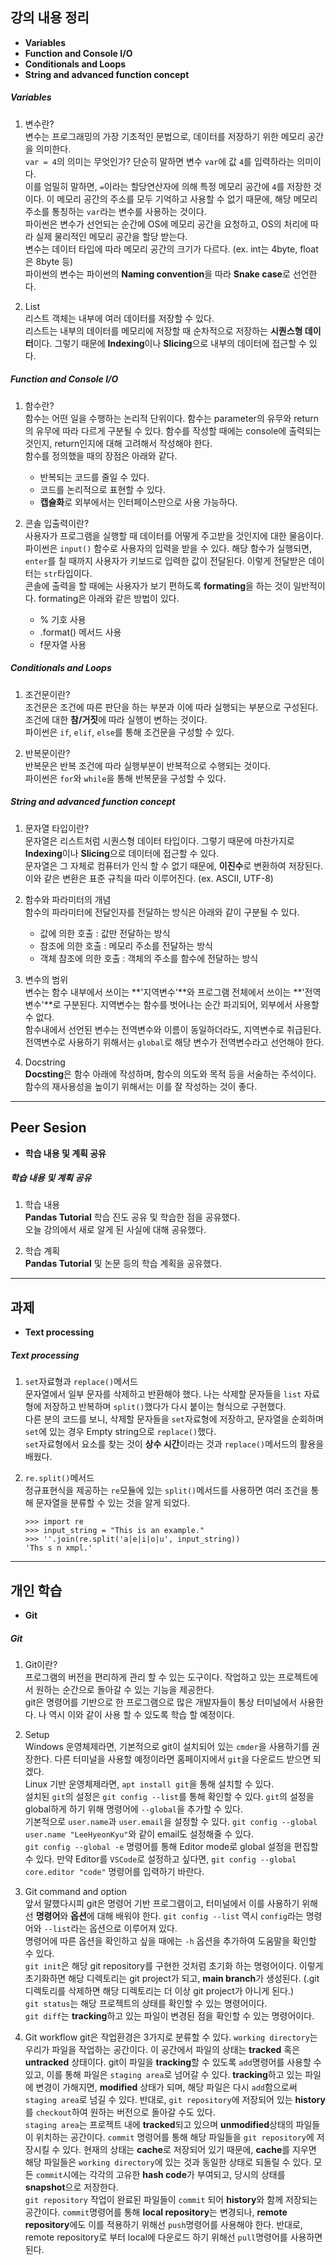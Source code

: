 ## 강의 내용 정리

- **Variables**  
- **Function and Console I/O**  
- **Conditionals and Loops**  
- **String and advanced function concept**

##### Variables
1. 변수란?  
변수는 프로그래밍의 가장 기초적인 문법으로, 데이터를 저장하기 위한 메모리 공간을 의미한다.  
`var = 4`의 의미는 무엇인가? 단순히 말하면 변수 `var`에 값 `4`를 입력하라는 의미이다.  
이를 엄밀히 말하면, `=`이라는 할당연산자에 의해 특정 메모리 공간에 `4`를 저장한 것이다.
이 메모리 공간의 주소를 모두 기억하고 사용할 수 없기 때문에, 해당 메모리 주소를 통칭하는 `var`라는 변수를 사용하는 것이다.  
파이썬은 변수가 선언되는 순간에 OS에 메모리 공간을 요청하고, OS의 처리에 따라 실제 물리적인 메모리 공간을 할당 받는다.  
변수는 데이터 타입에 따라 메모리 공간의 크기가 다르다. (ex. int는 4byte, float은 8byte 등)  
파이썬의 변수는 파이썬의 **Naming convention**을 따라 **Snake case**로 선언한다.  

2. List  
리스트 객체는 내부에 여러 데이터를 저장할 수 있다.  
리스트는 내부의 데이터를 메모리에 저장할 때 순차적으로 저장하는 **시퀀스형 데이터**이다. 그렇기 때문에 **Indexing**이나 **Slicing**으로 내부의 데이터에 접근할 수 있다.

##### Function and Console I/O
1. 함수란?  
함수는 어떤 일을 수행하는 논리적 단위이다. 함수는 parameter의 유무와 return의 유무에 따라 다르게 구분될 수 있다. 함수를 작성할 때에는 console에 출력되는 것인지, return인지에 대해 고려해서 작성해야 한다.  
함수를 정의했을 때의 장점은 아래와 같다.
    * 반복되는 코드를 줄일 수 있다.
    * 코드를 논리적으로 표현할 수 있다.
    * **캡슐화**로 외부에서는 인터페이스만으로 사용 가능하다.  

2. 콘솔 입출력이란?  
사용자가 프로그램을 실행할 때 데이터를 어떻게 주고받을 것인지에 대한 물음이다.  
파이썬은 `input()` 함수로 사용자의 입력을 받을 수 있다. 해당 함수가 실행되면, `enter`를 칠 때까지 사용자가 키보드로 입력한 값이 전달된다. 이렇게 전달받은 데이터는 `str`타입이다.  
콘솔에 출력을 할 때에는 사용자가 보기 편하도록 **formating**을 하는 것이 일반적이다. formating은 아래와 같은 방법이 있다.
    * % 기호 사용
    * .format() 메서드 사용
    * f문자열 사용

##### Conditionals and Loops

1. 조건문이란?  
조건문은 조건에 따른 판단을 하는 부분과 이에 따라 실행되는 부분으로 구성된다. 조건에 대한 **참/거짓**에 따라 실행이 변하는 것이다.  
파이썬은 `if`, `elif`, `else`를 통해 조건문을 구성할 수 있다.  

2. 반복문이란?  
반복문은 반복 조건에 따라 실행부분이 반복적으로 수행되는 것이다.  
파이썬은 `for`와 `while`을 통해 반복문을 구성할 수 있다.

##### String and advanced function concept

1. 문자열 타입이란?  
문자열은 리스트처럼 시퀀스형 데이터 타입이다. 그렇기 때문에 마찬가지로 **Indexing**이나 **Slicing**으로 데이터에 접근할 수 있다.  
문자열은 그 자체로 컴퓨터가 인식 할 수 없기 때문에, **이진수**로 변환하여 저장된다. 이와 같은 변환은 표준 규칙을 따라 이루어진다. (ex. ASCII, UTF-8)  

2. 함수와 파라미터의 개념  
함수의 파라미터에 전달인자를 전달하는 방식은 아래와 같이 구분될 수 있다.  
    * 값에 의한 호출 : 값만 전달하는 방식
    * 참조에 의한 호출 : 메모리 주소를 전달하는 방식
    * 객체 참조에 의한 호출 : 객체의 주소를 함수에 전달하는 방식  

3. 변수의 범위  
변수는 함수 내부에서 쓰이는 **'지역변수'**와 프로그램 전체에서 쓰이는 **'전역변수'**로 구분된다. 지역변수는 함수를 벗어나는 순간 파괴되어, 외부에서 사용할 수 없다.  
함수내에서 선언된 변수는 전역변수와 이름이 동일하더라도, 지역변수로 취급된다. 전역변수로 사용하기 위해서는 `global`로 해당 변수가 전역변수라고 선언해야 한다.

4. Docstring  
**Docsting**은 함수 아래에 작성하며, 함수의 의도와 목적 등을 서술하는 주석이다. 함수의 재사용성을 높이기 위해서는 이를 잘 작성하는 것이 좋다.

---

## Peer Sesion

- **학습 내용 및 계획 공유**

##### 학습 내용 및 계획 공유  

1. 학습 내용  
**Pandas Tutorial** 학습 진도 공유 및 학습한 점을 공유했다.  
오늘 강의에서 새로 알게 된 사실에 대해 공유했다.

2. 학습 계획  
**Pandas Tutorial** 및 논문 등의 학습 계획을 공유했다.

---

## 과제

- **Text processing**

##### Text processing  

1. `set`자료형과 `replace()`메서드  
문자열에서 일부 문자를 삭제하고 반환해야 했다. 나는 삭제할 문자들을 `list` 자료형에 저장하고 반복하며 `split()`했다가 다시 붙이는 형식으로 구현했다.  
다른 분의 코드를 보니, 삭제할 문자들을 `set`자료형에 저장하고, 문자열을 순회하며 `set`에 있는 경우 Empty string으로 `replace()`했다.  
`set`자료형에서 요소를 찾는 것이 **상수 시간**이라는 것과 `replace()`메서드의 활용을 배웠다.  

2. `re.split()`메서드  
정규표현식을 제공하는 `re`모듈에 있는 `split()`메서드를 사용하면 여러 조건을 통해 문자열을 분류할 수 있는 것을 알게 되었다.  
    ```
    >>> import re
    >>> input_string = "This is an example."
    >>> ''.join(re.split('a|e|i|o|u', input_string))
    'Ths s n xmpl.'
    ```

---

## 개인 학습

- **Git**

##### Git  
1. Git이란?  
프로그램의 버전을 편리하게 관리 할 수 있는 도구이다. 작업하고 있는 프로젝트에서 원하는 순간으로 돌아갈 수 있는 기능을 제공한다.  
git은 명령어를 기반으로 한 프로그램으로 많은 개발자들이 통상 터미널에서 사용한다. 나 역시 이와 같이 사용 할 수 있도록 학습 할 예정이다.  

2. Setup  
Windows 운영체제라면, 기본적으로 git이 설치되어 있는 `cmder`을 사용하기를 권장한다. 다른 터미널을 사용할 예정이라면 홈페이지에서 `git`을 다운로드 받으면 되겠다.  
Linux 기반 운영체제라면, `apt install git`을 통해 설치할 수 있다.  
설치된 `git`의 설정은 `git config --list`를 통해 확인할 수 있다. `git`의 설정을 global하게 하기 위해 명령어에 `--global`을 추가할 수 있다.  
기본적으로 `user.name`과 `user.email`을 설정할 수 있다. `git config --global user.name "LeeHyeonKyu"`와 같이 email도 설정해줄 수 있다.  
`git config --global -e` 명령어를 통해 Editor mode로 global 설정을 편집할 수 있다. 만약 Editor를 `VSCode`로 설정하고 싶다면, `git config --global core.editor "code"` 명령어를 입력하기 바란다.

3. Git command and option  
앞서 말했다시피 git은 명령어 기반 프로그램이고, 터미널에서 이를 사용하기 위해선 **명령어**와 **옵션**에 대해 배워야 한다. `git config --list` 역시 `config`라는 명령어와 `--list`라는 옵션으로 이루어져 있다.  
명령어에 따른 옵션을 확인하고 싶을 때에는 `-h` 옵션을 추가하여 도움말을 확인할 수 있다.  
`git init`은 해당 git repository를 구현한 것처럼 초기화 하는 명령어이다. 이렇게 초기화하면 해당 디렉토리는 git project가 되고, **main branch**가 생성된다. (.git 디렉토리를 삭제하면 해당 디렉토리는 더 이상 git project가 아니게 된다.)  
`git status`는 해당 프로젝트의 상태를 확인할 수 있는 명령어이다.  
`git diff`는 **tracking**하고 있는 파일이 변경된 점을 확인할 수 있는 명령어이다.

4. Git workflow
git은 작업환경은 3가지로 분류할 수 있다.
`working directory`는 우리가 파일을 작업하는 공간이다. 이 공간에서 파일의 상태는 **tracked** 혹은 **untracked** 상태이다. git이 파일을 **tracking**할 수 있도록 `add`명령어를 사용할 수 있고, 이를 통해 파일은 `staging area`로 넘어갈 수 있다. **tracking**하고 있는 파일에 변경이 가해지면, **modified** 상태가 되며, 해당 파일은 다시 `add`함으로써 `staging area`로 넘길 수 있다. 반대로, `git repository`에 저장되어 있는 **history**를 `checkout`하여 원하는 버전으로 돌아갈 수도 있다.  
`staging area`는 프로젝트 내에 **tracked**되고 있으며 **unmodified**상태의 파일들이 위치하는 공간이다. `commit` 명령어를 통해 해당 파일들을 `git repository`에 저장시킬 수 있다. 현재의 상태는 **cache**로 저장되어 있기 때문에, **cache**를 지우면 해당 파일들은 `working directory`에 있는 것과 동일한 상태로 되돌릴 수 있다. 모든 `commit`시에는 각각의 고유한 **hash code**가 부여되고, 당시의 상태를 **snapshot**으로 저장한다.  
`git repository` 작업이 완료된 파일들이 `commit` 되어 **history**와 함께 저장되는 공간이다. `commit`명령어를 통해 **local repository**는 변경되나, **remote repository**에도 이를 적용하기 위해선 `push`명령어를 사용해야 한다. 반대로, remote repository로 부터 local에 다운로드 하기 위해선 `pull`명령어를 사용하면 된다.

